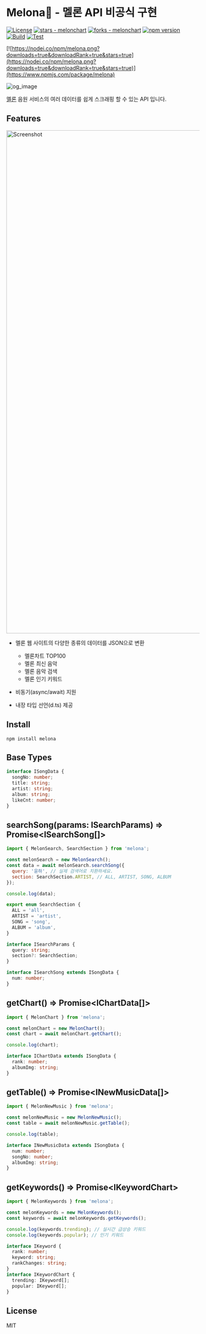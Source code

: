 # Melona🍈 - 멜론 API 비공식 구현

[![License](https://img.shields.io/badge/License-MIT-blue)](#license)
[![stars - melonchart](https://img.shields.io/github/stars/vientorepublic/melonchart?style=social)](https://github.com/vientorepublic/melonchart)
[![forks - melonchart](https://img.shields.io/github/forks/vientorepublic/melonchart?style=social)](https://github.com/vientorepublic/melonchart)
[![npm version](https://badge.fury.io/js/melona.svg)](https://badge.fury.io/js/melona)
[![Build](https://github.com/vientorepublic/melona/actions/workflows/build.yml/badge.svg)](https://github.com/vientorepublic/melona/actions/workflows/build.yml)
[![Test](https://github.com/vientorepublic/melona/actions/workflows/test.yml/badge.svg)](https://github.com/vientorepublic/melona/actions/workflows/test.yml)

[![https://nodei.co/npm/melona.png?downloads=true&downloadRank=true&stars=true](https://nodei.co/npm/melona.png?downloads=true&downloadRank=true&stars=true)](https://www.npmjs.com/package/melona)

![og_image](https://github.com/user-attachments/assets/fcf7f8af-3492-4b91-8ac6-9538094a65a5)

[멜론](https://www.melon.com) 음원 서비스의 여러 데이터를 쉽게 스크래핑 할 수 있는 API 입니다.

## Features

<img width="1312" alt="Screenshot" src="https://github.com/user-attachments/assets/79ac4846-2364-4314-806c-63a3c3c8c043" />

- 멜론 웹 사이트의 다양한 종류의 데이터를 JSON으로 변환

  - 멜론차트 TOP100
  - 멜론 최신 음악
  - 멜론 음악 검색
  - 멜론 인기 키워드

- 비동기(async/await) 지원

- 내장 타입 선언(d.ts) 제공

## Install

```
npm install melona
```

## Base Types

```typescript
interface ISongData {
  songNo: number;
  title: string;
  artist: string;
  album: string;
  likeCnt: number;
}
```

## searchSong(params: ISearchParams) => Promise<ISearchSong[]>

```javascript
import { MelonSearch, SearchSection } from 'melona';

const melonSearch = new MelonSearch();
const data = await melonSearch.searchSong({
  query: '윤하', // 실제 검색어로 치환하세요.
  section: SearchSection.ARTIST, // ALL, ARTIST, SONG, ALBUM
});

console.log(data);
```

```typescript
export enum SearchSection {
  ALL = 'all',
  ARTIST = 'artist',
  SONG = 'song',
  ALBUM = 'album',
}

interface ISearchParams {
  query: string;
  section?: SearchSection;
}
```

```typescript
interface ISearchSong extends ISongData {
  num: number;
}
```

## getChart() => Promise<IChartData[]>

```javascript
import { MelonChart } from 'melona';

const melonChart = new MelonChart();
const chart = await melonChart.getChart();

console.log(chart);
```

```typescript
interface IChartData extends ISongData {
  rank: number;
  albumImg: string;
}
```

## getTable() => Promise<INewMusicData[]>

```javascript
import { MelonNewMusic } from 'melona';

const melonNewMusic = new MelonNewMusic();
const table = await melonNewMusic.getTable();

console.log(table);
```

```typescript
interface INewMusicData extends ISongData {
  num: number;
  songNo: number;
  albumImg: string;
}
```

## getKeywords() => Promise\<IKeywordChart>

```javascript
import { MelonKeywords } from 'melona';

const melonKeywords = new MelonKeywords();
const keywords = await melonKeywords.getKeywords();

console.log(keywords.trending); // 실시간 급상승 키워드
console.log(keywords.popular); // 인기 키워드
```

```typescript
interface IKeyword {
  rank: number;
  keyword: string;
  rankChanges: string;
}
interface IKeywordChart {
  trending: IKeyword[];
  popular: IKeyword[];
}
```

## License

MIT
